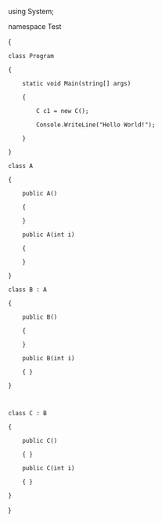 using System;

namespace Test

{

    class Program

    {

        static void Main(string[] args)

        {

            C c1 = new C();

            Console.WriteLine("Hello World!");

        }

    }

    class A

    {

        public A()

        {

        }

        public A(int i)

        {

        }

    }

    class B : A

    {

        public B()

        {

        }

        public B(int i)

        { }

    }

     

    class C : B

    {

        public C()

        { }

        public C(int i)

        { }

    }

}
